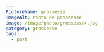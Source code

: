```yaml
---
PictureName: grossesse
imageAlt: Photo de grossesse
image: /image/photo/grossesse4.jpg
category: grossesse
tags:
  - post
---
```

